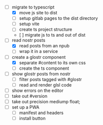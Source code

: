 - [ ] migrate to typescript
    - [x] move js site to dist
    - [ ] setup gitlab pages to the dist directory
    - [ ] setup vite
    - [ ] create ts project structure
    - [ ] migrate js to ts and out of dist
- [ ] read nostr posts
    - [x] read posts from an npub
    - [ ] wrap it in a service
- [ ] create a glostr component
    - [x] separate #content to its own css
    - [ ] create the ts component
- [ ] show glostr posts from nostr
    - [ ] filter posts tagged with #glostr
    - [ ] read and render glsl code 
- [ ] show errors on the editor
- [ ] take out #version
- [ ] take out precision mediump float;
- [ ] set up a PWA
    - [ ] manifest and headers
    - [ ] install button
